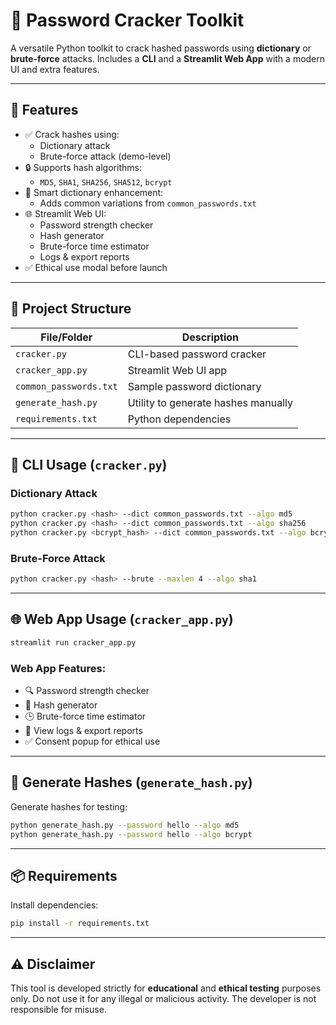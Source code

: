 # 🔐 Password Cracker Toolkit

A versatile Python toolkit to crack hashed passwords using **dictionary** or **brute-force** attacks. Includes a **CLI** and a **Streamlit Web App** with a modern UI and extra features.

---

## 🚀 Features

- ✅ Crack hashes using:
  - Dictionary attack
  - Brute-force attack (demo-level)
- 🔒 Supports hash algorithms:
  - `MD5`, `SHA1`, `SHA256`, `SHA512`, `bcrypt`
- 🧠 Smart dictionary enhancement:
  - Adds common variations from `common_passwords.txt`
- 🌐 Streamlit Web UI:
  - Password strength checker
  - Hash generator
  - Brute-force time estimator
  - Logs & export reports
- ✅ Ethical use modal before launch

---

## 📁 Project Structure

| File/Folder            | Description                             |
|------------------------|-----------------------------------------|
| `cracker.py`           | CLI-based password cracker              |
| `cracker_app.py`       | Streamlit Web UI app                    |
| `common_passwords.txt` | Sample password dictionary              |
| `generate_hash.py`     | Utility to generate hashes manually     |
| `requirements.txt`     | Python dependencies                     |

---

## 🧪 CLI Usage (`cracker.py`)

### Dictionary Attack

```bash
python cracker.py <hash> --dict common_passwords.txt --algo md5
python cracker.py <hash> --dict common_passwords.txt --algo sha256
python cracker.py <bcrypt_hash> --dict common_passwords.txt --algo bcrypt
````

### Brute-Force Attack

```bash
python cracker.py <hash> --brute --maxlen 4 --algo sha1
```

---

## 🌐 Web App Usage (`cracker_app.py`)

```bash
streamlit run cracker_app.py
```

### Web App Features:

* 🔍 Password strength checker
* 🔢 Hash generator
* 🕒 Brute-force time estimator
* 📜 View logs & export reports
* ✅ Consent popup for ethical use

---

## 🧪 Generate Hashes (`generate_hash.py`)

Generate hashes for testing:

```bash
python generate_hash.py --password hello --algo md5
python generate_hash.py --password hello --algo bcrypt
```

---

## 📦 Requirements

Install dependencies:

```bash
pip install -r requirements.txt
```

---

## ⚠️ Disclaimer

This tool is developed strictly for **educational** and **ethical testing** purposes only. Do not use it for any illegal or malicious activity. The developer is not responsible for misuse.
